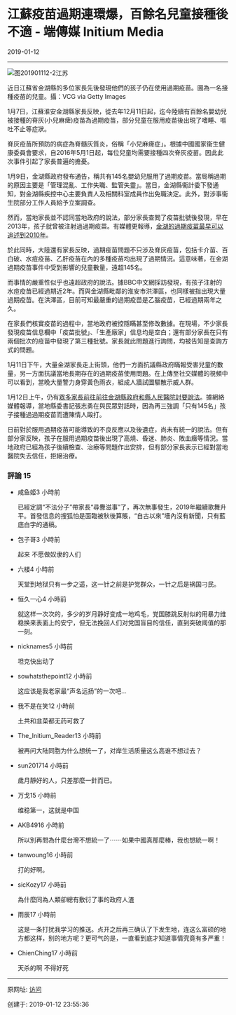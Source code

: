 # 江蘇疫苗過期連環爆，百餘名兒童接種後不適 - 端傳媒 Initium Media

2019-01-12

* * *

![图201901112-2江苏](E:/Downloads/mx-wc/default/2019-01-13-1547358936/图201901112-2江苏.jpg)

近日江蘇省金湖縣的多位家長先後發現他們的孩子仍在使用過期疫苗。圖為一名接種疫苗的兒童。攝：VCG via Getty Images

1月7日，江蘇淮安金湖縣家長反映，從去年12月11日起，迄今陸續有百餘名嬰幼兒被接種的脊灰(小兒麻痺)疫苗為過期疫苗，部分兒童在服用疫苗後出現了嗜睡、嘔吐不止等症狀。

脊灰疫苗所預防的病症為脊髓灰質炎，俗稱「小兒麻痺症」。根據中國國家衞生健康委員會要求，自2016年5月1日起，每位兒童均需要接種四次脊灰疫苗。因此此次事件引起了家長普遍的擔憂。

1月9日，金湖縣政府發布通告，稱共有145名嬰幼兒服用了過期疫苗。當局稱過期的原因主要是「管理混亂、工作失職、監管失靈」。當日，金湖縣衞計委下發通知，對金湖縣疾控中心主要負責人及相關科室成員作出免職決定。此外，對涉事衞生院部分工作人員給予立案調查。

然而，當地家長並不認同當地政府的說法，部分家長查閲了疫苗批號後發現，早在2013年，孩子就曾被注射過過期疫苗。有媒體更報導，[金湖的過期疫苗最早可以追述到2010年](https://mp.weixin.qq.com/s/S0Y4l8FcZwMNIK9o_HaRqQ)。

於此同時，大陸還有家長反映，過期疫苗問題不只涉及脊灰疫苗，包括卡介苗、百白破、水痘疫苗、乙肝疫苗在內的多種疫苗均出現了過期情況。這意味著，在金湖過期疫苗事件中受到影響的兒童數量，遠超145名。

而事情的嚴重性似乎也遠超政府的說法。據BBC中文網採訪發現，有孩子注射的水痘疫苗已經過期近2年。而與金湖縣毗鄰的淮安市洪澤區，也同樣被指出現大量過期疫苗。在洪澤區，目前可知最嚴重的過期疫苗是乙腦疫苗，已經過期兩年之久。

在家長們核實疫苗的過程中，當地政府被控隱瞞甚至修改數據。在現場，不少家長發現疫苗信息欄中「疫苗批號」、「生產廠家」信息均是空白；還有部分家長在只有兩個批次的疫苗中發現了第三種批號。家長就此問題進行詢問，均被告知是查詢方式的問題。

1月11日下午，大量金湖家長走上街頭，他們一方面抗議縣政府瞞報受害兒童的數量，另一方面抗議當地長期存在的過期疫苗使用問題。在上傳至社交媒體的視頻中可以看到，當晚大量警力身穿黃色雨衣，組成人牆試圖驅散示威人群。

1月12日上午，仍有[眾多家長前往前往金湖縣政府和縣人民醫院討要說法](https://www.bbc.com/zhongwen/simp/chinese-news-46848703)。據網絡媒體報導，當地縣委書記張志勇在與民眾對話時，因為再三強調「只有145名」孩子接種過過期疫苗而遭陳情人毆打。

日前對於服用過期疫苗可能導致的不良反應以及後遺症，尚未有統一的說法。但有部分家反映，孩子在服用過期疫苗後出現了高燒、昏迷、肺炎、敗血癥等情況。當地政府已經為孩子後續檢查、治療等問題作出安排，但有部分家長表示已經對當地醫院失去信任，拒絕治療。



### 評論 15

*   咸鱼姬3 小時前
    
    已經定調“不法分子”帶家長“尋釁滋事”了，再次無事發生，2019年繼續歌舞升平。首發信息的搜狐怕是面臨被秋後算賬，“自古以來”墻內沒有新聞，只有藍底白字的通稿。
    
*   包子哥3 小時前
    
    起来 不愿做奴隶的人们
    
*   六楼4 小時前
    
    天堂到地狱只有一步之遥，这一针之前是护党群众，一针之后是祸国刁民。
    
*   恒久一心4 小時前
    
    就这样一次次的，多少的岁月静好变成一地鸡毛，党国膝跳反射似的用暴力维稳换来表面上的安宁，但无法挽回人们对党国盲目的信任，直到突破阈值的那一刻。
    
*   nicknames5 小時前
    
    坦克快出动了
    
*   sowhatsthepoint12 小時前
    
    这应该是我老家最“声名远扬”的一次吧…
    
*   我不是在笑12 小時前
    
    土共和韭菜都无药可救了
    
*   The\_Initium\_Reader13 小時前
    
    被再问大陆同胞为什么想统一了，对岸生活质量这么高谁不想过去？
    
*   sun201714 小時前
    
    歲月靜好的人，只差那麼一針而已。
    
*   万戈15 小時前
    
    维稳第一，这就是中国
    
*   AKB4916 小時前
    
    所以別再問為什麼台灣不想統一了⋯⋯如果中國真那麼棒，我也想統一啊！
    
*   tanwoung16 小時前
    
    打的好啊。
    
*   sicKozy17 小時前
    
    為什麼同為人類卻總有敷衍了事的政府人渣
    
*   雨辰17 小時前
    
    这是一条打扰我学习的推送。点开之后再三确认了下发生地，连这么富硕的地方都这样，别的地方呢？更可气的是，一直看到底才知道事情究竟有多严重！
    
*   ChienChing17 小時前
    
    天杀的啊 不得好死
    

---------------------------------------------------


原网址: [访问](https://theinitium.com/article/20190112-vaccine-outofdate/)

创建于: 2019-01-12 23:55:36
